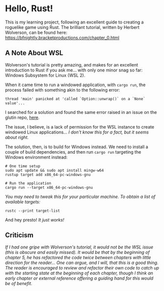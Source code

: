 # Hello, Rust!

This is my learning project, following an excellent guide to creating a roguelike game using Rust. The brilliant tutorial, written by Herbert Wolverson, can be found here: https://bfnightly.bracketproductions.com/chapter_0.html

## A Note About WSL

Wolverson's tutorial is pretty amazing, and makes for an excellent introduction to Rust if you ask me... with only one minor snag so far: Windows Subsystem for Linux (WSL 2).

When it came time to run a windowed application, with `cargo run`, the process failed with something akin to the following error:

```
thread 'main' panicked at 'called `Option::unwrap()` on a `None` value'...
```

I searched for a solution and found the same error raised in an issue on the glutin repo, [here](https://github.com/rust-windowing/glutin/issues/1399).

The issue, I believe, is a lack of permission for the WSL instance to create windowed Linux applications... _I don't know this for a fact, but it seems about right._

The solution, then, is to build for Windows instead. We need to install a couple of build dependencies, and then run `cargo run` targeting the Windows environment instead:

```shell
# One time setup
sudo apt update && sudo apt install mingw-w64
rustup target add x86_64-pc-windows-gnu

# Run the application
cargo run --target x86_64-pc-windows-gnu
```

_You may need to tweak this for your particular machine. To obtain a list of available targets:_

```shell
rustc --print target-list
```

And hey presto! _It just works!_

## Criticism

_If I had one gripe with Wolverson's tutorial, it would not be the WSL issue (this is obscure and easily missed). It would be that by the beginning of chapter 5, he has refactored the code twice between chapters with little direction for the reader... One can argue, and I will, that this is a good thing. The reader is encouraged to review and refactor their own code to catch up with the starting state at the beginning of each chapter, though I think an early chapter or external reference offering a guiding hand for this would be of benefit._
